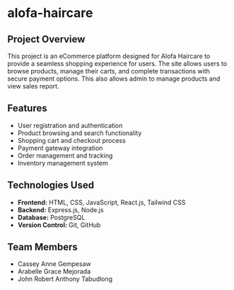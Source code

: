 # alofa-haircare
## Project Overview
This project is an eCommerce platform designed for Alofa Haircare to provide a seamless shopping experience for users. The site allows users to browse products, manage their carts, and complete transactions with secure payment options. This also allows admin to manage products and view sales report.

## Features
- User registration and authentication
- Product browsing and search functionality
- Shopping cart and checkout process
- Payment gateway integration
- Order management and tracking
- Inventory management system

## Technologies Used
- **Frontend:** HTML, CSS, JavaScript, React.js, Tailwind CSS
- **Backend:** Express.js, Node.js
- **Database:** PostgreSQL
- **Version Control:** Git, GitHub

## Team Members
- Cassey Anne Gempesaw
- Arabelle Grace Mejorada
- John Robert Anthony Tabudlong

